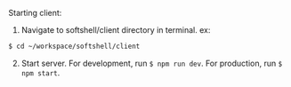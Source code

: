 Starting client:

1. Navigate to softshell/client directory in terminal. ex:

```bash
$ cd ~/workspace/softshell/client
```

2. Start server. For development, run `$ npm run dev`. For production, run `$ npm start`.
